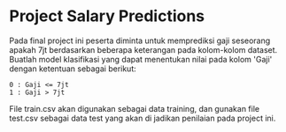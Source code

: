 # Project Salary Predictions

Pada final project ini peserta diminta untuk memprediksi gaji seseorang apakah 7jt berdasarkan beberapa keterangan pada kolom-kolom dataset. Buatlah model klasifikasi yang dapat menentukan nilai pada kolom 'Gaji' dengan ketentuan sebagai berikut:

    0 : Gaji <= 7jt
    1 : Gaji > 7jt

File train.csv akan digunakan sebagai data training, dan gunakan file test.csv sebagai data test yang akan di jadikan penilaian pada project ini.
